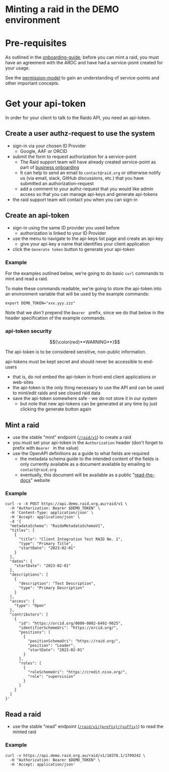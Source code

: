 # Minting a raid in the DEMO environment

# Pre-requisites

As outlined in the [onboarding-guide](./api-client-onboarding-guide.md); 
before you can mint a raid, you must have an agreement with the ARDC and have 
had a service-point created for your usage.

See the [permission-model](./permission-model.md) to gain an understanding 
of service-points and other important concepts.


# Get your api-token

In order for your client to talk to the Raido API, you need an api-token.

## Create a user authz-request to use the system 
* sign-in via your chosen ID Provider
  * Google, AAF or ORCID
* submit the form to request authorization for a service-point
  * The Raid support team will have already created service-point as part of 
  [business onboarding](./api-client-onboarding-guide.md#business-onboarding)
  * It can help to send an email to `contact@raid.org` or otherwise notify
    us (via email, slack, GitHub discussions, etc.) that you have submitted an 
    authorization-request
  * add a comment to your authz-request that you would like admin access so 
  that you can manage api-keys and generate api-tokens
* the raid support team will contact you when you can sign-in


## Create an api-token

* sign-in using the same ID provider you used before
  * authorization is linked to your ID Provider
* use the menu to navigate to the api-keys list page and create an api-key
  * give your api-key a name that identifies your client application
* click the `Generate token` button to generate your api-token

### Example

For the examples outlined below, we're going to do basic `curl` commands to 
mint and read a raid.

To make these commands readable, we're going to store the api-token into an 
environment variable that will be used by the example commands:
```
export DEMO_TOKEN="xxx.yyy.zzz"
```

Note that we _don't_ prepend the `Bearer ` prefix, since we do that below in
the header specification of the example commands.


### api-token security

$${\color{red}**WARNING**}$$

The api-token is to be considered sensitive, non-public information.

api-tokens must be kept secret and should never be accessible to 
end-users
  * that is, do not embed the api-token in front-end client applications or 
  web-sites
  * the api-token is the only thing necessary to use the API and can be used
    to mint/edit raids and see closed raid data
  * save the api-token somewhere safe - we do not store it in our system
    * but note that new api-tokens can be generated at any time by just 
    clicking the generate button again


## Mint a raid
* use the stable "mint" endpoint 
([`/raid/v1`](/api-svc/idl-raid-v2/src/raido-openapi-3.0.yaml))
to create a raid
* you must set your api-token in the `Authorization` header (don't forget to 
prefix with `Bearer ` in the value)
* use the OpenAPI definitions as a guide to what fields are required
  * the metadata schema guide to the intended content of the fields is 
  only currently available as a document available by emailing to 
  `contact@raid.org`
  * eventually, this document will be available as a public 
  "[read-the-docs](https://readthedocs.org/)" website

### Example
```
curl -v -X POST https://api.demo.raid.org.au/raid/v1 \
  -H "Authorization: Bearer $DEMO_TOKEN" \
  -H 'Content-Type: application/json' \
  -H 'Accept: application/json' \
  -d '{
  "metadataSchema": "RaidoMetadataSchemaV1",
  "titles": [
    {
      "title": "Client Integration Test RAID No. 1",
      "type": "Primary Title",
      "startDate": "2023-02-01"
    }
  ],
  "dates": {
    "startDate": "2023-02-01"
  },
  "descriptions": [
    {
      "description": "Test Description",
      "type": "Primary Description"
    }
  ],
  "access": {
    "type": "Open"
  },
  "contributors": [
    {
      "id": "https://orcid.org/0000-0002-6492-9025",
      "identifierSchemeUri": "https://orcid.org/",
      "positions": [
        {
          "positionSchemaUri": "https://raid.org/",
          "position": "Leader",
          "startDate": "2023-02-01"
        }
      ],
      "roles": [
        {
          "roleSchemeUri": "https://credit.niso.org/",
          "role": "supervision"
        }
      ]
    }
  ]
}'
```

## Read a raid
 
* use the stable "read" endpoint 
([`/raid/v1/{prefix}/{suffix}`](/api-svc/idl-raid-v2/src/raido-openapi-3.0.yaml)) 
to read the minted raid

### Example
```
curl -v https://api.demo.raid.org.au/raid/v1/10378.1/1709242 \
  -H "Authorization: Bearer $DEMO_TOKEN" \
  -H 'Accept: application/json' 
```
